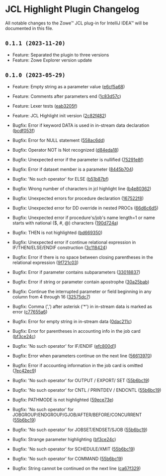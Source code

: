 # JCL Highlight Plugin Changelog

All notable changes to the Zowe™ JCL plug-in for IntelliJ IDEA™ will be documented in this file.

## `0.1.1 (2023-11-20)`
* Feature: Separated the plugin to three versions
* Feature: Zowe Explorer version update


## `0.1.0 (2023-05-29)`

* Feature: Empty string as a parameter value ([e6cf5a68](https://github.com/zowe/zowe-jcl-intellij/-/commit/e6cf5a68))
* Feature: Comments after parameters end ([1c83d57c](https://github.com/zowe/zowe-jcl-intellij/-/commit/1c83d57c))
* Feature: Lexer tests ([eab3205f](https://github.com/zowe/zowe-jcl-intellij/-/commit/eab3205f))
* Feature: JCL Highlight init version ([2c82f482](https://github.com/zowe/zowe-jcl-intellij/-/commit/2c82f482))


* Bugfix: Error if keyword DATA is used in in-stream data declaration ([bcdf053f](https://github.com/zowe/zowe-jcl-intellij/-/commit/bcdf053f))
* Bugfix: Error for NULL statement ([558ac6dd](https://github.com/zowe/zowe-jcl-intellij/-/commit/558ac6dd))
* Bugfix: Operator NOT is Not recognized ([d84eda18](https://github.com/zowe/zowe-jcl-intellij/-/commit/d84eda18))
* Bugfix: Unexpected error if the parameter is nullified ([75291e8f](https://github.com/zowe/zowe-jcl-intellij/-/commit/75291e8f))
* Bugfix: Error if dataset member is a parameter ([8445b704](https://github.com/zowe/zowe-jcl-intellij/-/commit/8445b704))
* Bugfix: 'No such operator' for ELSE ([b51b87bf](https://github.com/zowe/zowe-jcl-intellij/-/commit/b51b87bf))
* Bugfix: Wrong number of characters in jcl highlight line ([b4e80362](https://github.com/zowe/zowe-jcl-intellij/-/commit/b4e80362))
* Bugfix: Unexpected errors for procedure declaration ([167522f8](https://github.com/zowe/zowe-jcl-intellij/-/commit/167522f8))
* Bugfix: Unexpected error for DD override in nested PROCs ([66d6c6d5](https://github.com/zowe/zowe-jcl-intellij/-/commit/66d6c6d5))
* Bugfix: Unexpected error if procedure's/job's name length=1 or name starts with national ($, #, @) characters ([190d724a](https://github.com/zowe/zowe-jcl-intellij/-/commit/190d724a))
* Bugfix: THEN is not highlighted ([bd669350](https://github.com/zowe/zowe-jcl-intellij/-/commit/bd669350))
* Bugfix: Unexpected error if continue relational expression in IF/THEN/ELSE/ENDIF construction ([3c118424](https://github.com/zowe/zowe-jcl-intellij/-/commit/3c118424))
* Bugfix: Error if there is no space between closing parentheses in the relational expression ([9f721c03](https://github.com/zowe/zowe-jcl-intellij/-/commit/9f721c03))
* Bugfix: Error if parameter contains subparameters ([33018837](https://github.com/zowe/zowe-jcl-intellij/-/commit/33018837))
* Bugfix: Error if string or parameter contain apostrophe ([30a25bab](https://github.com/zowe/zowe-jcl-intellij/-/commit/30a25bab))
* Bugfix: Continue the interrupted parameter or field beginning in any column from 4 through 16 ([32575dc7](https://github.com/zowe/zowe-jcl-intellij/-/commit/32575dc7))
* Bugfix: Comma (',') after asterisk ('*') in in-stream data is marked as error ([c77655a6](https://github.com/zowe/zowe-jcl-intellij/-/commit/c77655a6))
* Bugfix: Error for empty string in in-stream data ([0dac211c](https://github.com/zowe/zowe-jcl-intellij/-/commit/0dac211c))
* Bugfix: Error for parentheses in accounting info in the job card ([bf3ce24c](https://github.com/zowe/zowe-jcl-intellij/-/commit/bf3ce24c))
* Bugfix: 'No such operator' for IF/ENDIF ([efc800d1](https://github.com/zowe/zowe-jcl-intellij/-/commit/efc800d1))
* Bugfix: Error when parameters continue on the next line ([56613970](https://github.com/zowe/zowe-jcl-intellij/-/commit/56613970))
* Bugfix: Error if accounting information in the job card is omitted ([7ec42ec9](https://github.com/zowe/zowe-jcl-intellij/-/commit/7ec42ec9))
* Bugfix: 'No such operator' for OUTPUT / EXPORT/ SET ([55b6bc19](https://github.com/zowe/zowe-jcl-intellij/-/commit/55b6bc19))
* Bugfix: 'No such operator' for CNTL / PRINTDEV / ENDCNTL ([55b6bc19](https://github.com/zowe/zowe-jcl-intellij/-/commit/55b6bc19))
* Bugfix: PATHMODE is not highlighted ([59ece73e](https://github.com/zowe/zowe-jcl-intellij/-/commit/59ece73e))
* Bugfix: 'No such operator' for JOBGROUP/ENDGROUP/GJOB/AFTER/BEFORE/CONCURRENT ([55b6bc19](https://github.com/zowe/zowe-jcl-intellij/-/commit/55b6bc19))
* Bugfix: 'No such operator' for JOBSET/ENDSET/SJOB ([55b6bc19](https://github.com/zowe/zowe-jcl-intellij/-/commit/55b6bc19))
* Bugfix: Strange parameter highlighting ([bf3ce24c](https://github.com/zowe/zowe-jcl-intellij/-/commit/bf3ce24c))
* Bugfix: 'No such operator' for SCHEDULE/XMIT ([55b6bc19](https://github.com/zowe/zowe-jcl-intellij/-/commit/55b6bc19))
* Bugfix: 'No such operator' for COMMAND ([55b6bc19](https://github.com/zowe/zowe-jcl-intellij/-/commit/55b6bc19))
* Bugfix: String cannot be continued on the next line ([ca67f329](https://github.com/zowe/zowe-jcl-intellij/-/commit/ca67f329))
